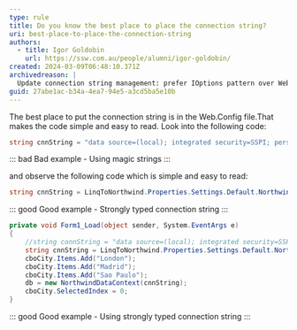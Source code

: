 ```yaml
---
type: rule
title: Do you know the best place to place the connection string?
uri: best-place-to-place-the-connection-string
authors:
  - title: Igor Goldobin
    url: https://ssw.com.au/people/alumni/igor-goldobin/
created: 2024-03-09T06:48:10.371Z
archivedreason: | 
  Update connection string management: prefer IOptions pattern over Web.Config. Enables flexible, robust config in .NET, emphasizing dependency injection.
guid: 27abe1ac-b34a-4ea7-94e5-a3cd5ba5e10b
---
```

The best place to put the connection string is in the Web.Config file.That makes the code simple and easy to read. Look into the following code:

<!--endintro-->

```cs
string cnnString = "data source=(local); integrated security=SSPI; persist security info=False; pooling=False; initial catalog=Northwind2";
```

::: bad
Bad example - Using magic strings
:::

and observe the following code which is simple and easy to read:

```cs
string cnnString = LinqToNorthwind.Properties.Settings.Default.NorthwindEFConnectionString;
```

::: good
Good example - Strongly typed connection string
:::

```cs
private void Form1_Load(object sender, System.EventArgs e)
{
    //string connString = "data source=(local); integrated security=SSPI; persist security info=False; pooling=False; initial catalog=Northwind2";
    string cnnString = LinqToNorthwind.Properties.Settings.Default.NorthwindEFConnectionString;
    cboCity.Items.Add("London");
    cboCity.Items.Add("Madrid");
    cboCity.Items.Add("Sao Paulo");
    db = new NorthwindDataContext(cnnString);
    cboCity.SelectedIndex = 0;
}
```

::: good
Good example - Using strongly typed connection string
:::

